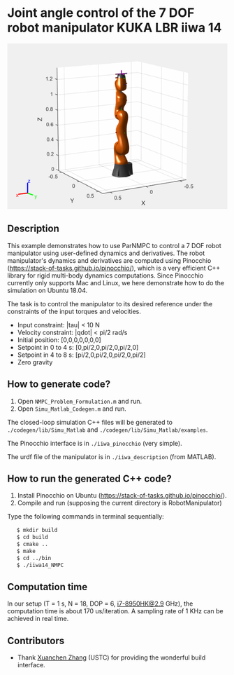 # Joint angle control of the 7 DOF robot manipulator KUKA LBR iiwa 14

![image]( https://github.com/ideaDeng/Gifs/blob/master/lbr8s.gif)


## Description

This example demonstrates how to use ParNMPC to control a 7 DOF robot manipulator using user-defined dynamics and derivatives. 
The robot manipulator's dynamics and derivatives are computed using Pinocchio (https://stack-of-tasks.github.io/pinocchio/), which is a very efficient C++ library for rigid multi-body dynamics computations. Since Pinocchio currently only supports Mac and Linux, we here demonstrate how to do the simulation on Ubuntu 18.04. 

The task is to control the manipulator to its desired reference under the constraints of the input torques and velocities. 

- Input constraint: |tau| < 10 N
- Velocity constraint: |qdot| < pi/2 rad/s
- Initial position: [0,0,0,0,0,0,0]
- Setpoint in 0 to 4 s: [0,pi/2,0,pi/2,0,pi/2,0]
- Setpoint in 4 to 8 s: [pi/2,0,pi/2,0,pi/2,0,pi/2]
- Zero gravity


## How to generate code?

1. Open `NMPC_Problem_Formulation.m` and run.
2. Open `Simu_Matlab_Codegen.m` and run.

The closed-loop simulation C++ files will be generated to `./codegen/lib/Simu_Matlab` and `./codegen/lib/Simu_Matlab/examples`. 

The Pinocchio interface is in `./iiwa_pinocchio` (very simple). 

The urdf file of the manipulator is in `./iiwa_description` (from MATLAB).

## How to run the generated C++ code?

1. Install Pinocchio on Ubuntu (https://stack-of-tasks.github.io/pinocchio/).
2. Compile and run (supposing the current directory is RobotManipulator)

Type the following commands in terminal sequentially:
```
   $ mkdir build
   $ cd build
   $ cmake ..
   $ make
   $ cd ../bin
   $ ./iiwa14_NMPC
```

## Computation time
In our setup (T = 1 s, N = 18, DOP = 6, i7-8950HK@2.9 GHz), the computation time is about 170 us/iteration. 
A sampling rate of 1 KHz can be achieved in real time. 

## Contributors

- Thank [Xuanchen Zhang](https://github.com/xuhuairuogu) (USTC) for providing the wonderful build interface.


